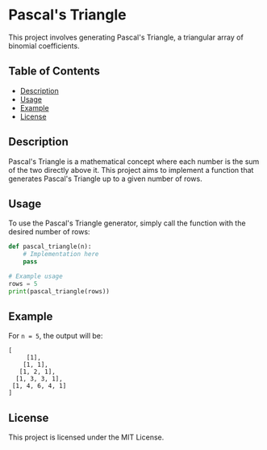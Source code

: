 # Pascal's Triangle

This project involves generating Pascal's Triangle, a triangular array of binomial coefficients.

## Table of Contents
- [Description](#description)
- [Usage](#usage)
- [Example](#example)
- [License](#license)

## Description

Pascal's Triangle is a mathematical concept where each number is the sum of the two directly above it. This project aims to implement a function that generates Pascal's Triangle up to a given number of rows.

## Usage

To use the Pascal's Triangle generator, simply call the function with the desired number of rows:

```python
def pascal_triangle(n):
    # Implementation here
    pass

# Example usage
rows = 5
print(pascal_triangle(rows))
```

## Example

For `n = 5`, the output will be:

```
[
     [1],
    [1, 1],
   [1, 2, 1],
  [1, 3, 3, 1],
 [1, 4, 6, 4, 1]
]
```

## License

This project is licensed under the MIT License.
